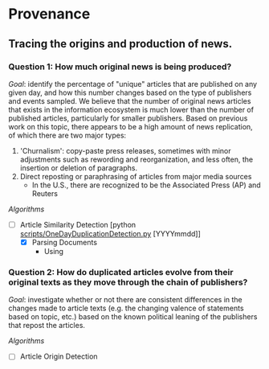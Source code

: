 # Provenance
## Tracing the origins and production of news. 

### Question 1: How much original news is being produced?
*Goal*: identify the percentage of "unique" articles that are published on any given day, and how this number changes based on the type of publishers and events sampled. 
We believe that the number of original news articles that exists in the information ecosystem is much lower than the number of published articles, particularly for smaller publishers. Based on previous work on this topic, there appears to be a high amount of news replication, of which there are two major types:
1. 'Churnalism': copy-paste press releases, sometimes with minor adjustments such as rewording and reorganization, and less often, the insertion or deletion of paragraphs. 
2. Direct reposting or paraphrasing of articles from major media sources 
   - In the U.S., there are recognized to be the Associated Press (AP) and Reuters

_Algorithms_
- [ ] Article Similarity Detection [python [scripts/OneDayDuplicationDetection.py](scripts/OneDayDuplicationDetection.py) [YYYYmmdd]]
  - [x] Parsing Documents
    - Using 
   
### Question 2: How do duplicated articles evolve from their original texts as they move through the chain of publishers?
*Goal*: investigate whether or not there are consistent differences in the changes made to article texts (e.g. the changing valence of statements based on topic, etc.) based on the known political leaning of the publishers that repost the articles. 

_Algorithms_
- [ ] Article Origin Detection 


